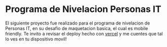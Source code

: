 # Programa de Nivelacion Personas IT

El siguiente proyecto fue realizado para el programa de nivelacion de Personas IT, en su desafio de maquetacion basica, el cual es mobile friendly.
Te invito a revisar el deploy hecho con [vercel](https://personas-it-first-challenge.vercel.app/) y me cuentes que tal lo ves en tu dispositivo movil!
